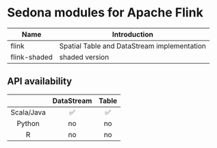 <!--
 Licensed to the Apache Software Foundation (ASF) under one
 or more contributor license agreements.  See the NOTICE file
 distributed with this work for additional information
 regarding copyright ownership.  The ASF licenses this file
 to you under the Apache License, Version 2.0 (the
 "License"); you may not use this file except in compliance
 with the License.  You may obtain a copy of the License at

   http://www.apache.org/licenses/LICENSE-2.0

 Unless required by applicable law or agreed to in writing,
 software distributed under the License is distributed on an
 "AS IS" BASIS, WITHOUT WARRANTIES OR CONDITIONS OF ANY
 KIND, either express or implied.  See the License for the
 specific language governing permissions and limitations
 under the License.
 -->

# Sedona modules for Apache Flink

| Name         | Introduction                                |
| ------------ | ------------------------------------------- |
| flink        | Spatial Table and DataStream implementation |
| flink-shaded | shaded version                              |

## API availability

|            | **DataStream** | **Table** |
| :--------: | :------------: | :-------: |
| Scala/Java |       ✅       |    ✅     |
|   Python   |       no       |    no     |
|     R      |       no       |    no     |
